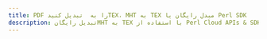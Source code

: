 ---title: PDF را به  تبدیل کنیدTEX، MHT به TEX مبدل رایگان یا Perl SDKdescription: تبدیل رایگانMHT به TEX با استفاده از Perl Cloud APIs & SDK همچنین اسناد PDF را در Cloud ایجاد، ویرایش و رندر کنید.---